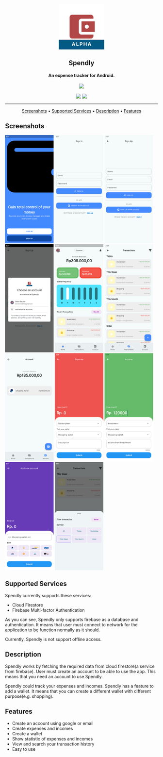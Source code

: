 <p align="center"><a href="https://newpipe.net"><img src="assets/icon/icon.png" width="150"></a></p> 
<h2 align="center"><b>Spendly</b></h2>

<h4 align="center">An expense tracker for Android.</h4>

<p align="center">
<a href="https://github.com/hamzahraihan/flutter_expense_tracker/releases/download/v0.5.0-alpha/app-release.apk"><img src="https://playerzon.com/asset/download.png" width="200"></img></a>
</p>

<p align="center">
  <a href="https://github.com/hamzahraihan/flutter_expenses_tracker/releases" alt="GitHub release"><img src="https://img.shields.io/github/release/hamzahraihan/flutter_expense_tracker.svg" ></a>
  <a href="https://github.com/hamzahraihan/flutter_expense_tracker/releases/download/v0.5.0-alpha/app-release.apk" alt="GitHub downloads"><img src="https://img.shields.io/github/downloads/hamzahraihan/flutter_expense_tracker/total?color=blue" ></a>
</p>

<hr>
<p align="center"><a href="#screenshots">Screenshots</a> &bull; <a href="#supported-services">Supported Services</a> &bull; <a href="#description">Description</a> &bull; <a href="#features">Features</a>

## Screenshots

[<img src="screenshots/01.png" width=160>](screenshots/01.png)
[<img src="screenshots/02.png" width=160>](screenshots/02.png)
[<img src="screenshots/03.png" width=160>](screenshots/03.png)
[<img src="screenshots/04.png" width=160>](screenshots/04.png)
[<img src="screenshots/05.png" width=160>](screenshots/05.png)
[<img src="screenshots/06.png" width=160>](screenshots/06.png)
[<img src="screenshots/07.png" width=160>](screenshots/07.png)
[<img src="screenshots/08.png" width=160>](screenshots/08.png)
[<img src="screenshots/09.png" width=160>](screenshots/09.png)
[<img src="screenshots/10.png" width=160>](screenshots/10.png)
[<img src="screenshots/11.png" width=160>](screenshots/11.png)

## Supported Services

Spendly currently supports these services:

- Cloud Firestore
- Firebase Multi-factor Authentication

As you can see, Spendly only supports firebase as a database and authentication. It means that user must connect to network for the application to be function normally as it should.

Currently, Spendly is not support offline access.

## Description

Spendly works by fetching the required data from cloud firestore(a service from firebase). User must create an account to be able to use the app. This means that you need an account to use Spendly.

Spendly could track your expenses and incomes. Spendly has a feature to add a wallet. It means that you can create a different wallet with different purpose(e.g. shopping).

## Features

- Create an account using google or email
- Create expenses and incomes
- Create a wallet
- Show statistic of expenses and incomes
- View and search your transaction history
- Easy to use

